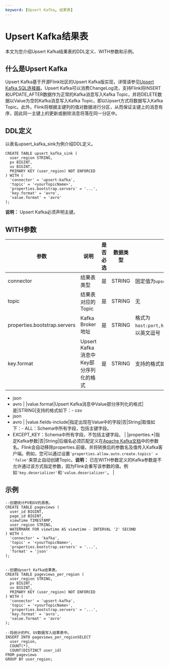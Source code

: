 ```yaml
---
keyword: [Upsert Kafka, 结果表]
---
```


# Upsert Kafka结果表

本文为您介绍Upsert Kafka结果表的DDL定义、WITH参数和示例。

## 什么是Upsert Kafka

Upsert Kafka基于开源Flink社区的Upsert Kafka版实现，详情请参见[Upsert Kafka SQL连接器](https://ci.apache.org/projects/flink/flink-docs-master/zh/dev/table/connectors/upsert-kafka.html)。Upsert Kafka可以消费ChangeLog流，支持Flink将INSERT和UPDATE\_AFTER数据作为正常的Kafka消息写入Kafka Topic，并将DELETE数据以Value为空的Kafka消息写入Kafka Topic，即以Upsert方式将数据写入Kafka Topic。此外，Flink将根据主键列的值对数据进行分区，从而保证主键上的消息有序，因此同一主键上的更新或删除消息将落在同一分区中。

## DDL定义

以表名upsert\_kafka\_sink为例介绍DDL定义。

```
CREATE TABLE upsert_kafka_sink (
  user_region STRING,
  pv BIGINT,
  uv BIGINT,
  PRIMARY KEY (user_region) NOT ENFORCED
) WITH (
  'connector' = 'upsert-kafka',
  'topic' = '<yourTopicName>',
  'properties.bootstrap.servers' = '...',
  'key.format' = 'avro',
  'value.format' = 'avro'
);
```

**说明：** Upsert Kafka必须声明主键。

## WITH参数

|参数|说明|是否必选|数据类型|备注|
|--|--|----|----|--|
|connector|结果表类型|是|STRING|固定值为`upsert-kafka`。|
|topic|结果表对应的Topic|是|STRING|无|
|properties.bootstrap.servers|Kafka Broker地址|是|STRING|格式为`host:port,host:port,host:port`，以英文逗号（,）分割。|
|key.format|Upsert Kafka消息中Key部分序列化的格式|是|STRING|支持的格式如下：-   csv
-   json
-   avro |
|value.format|Upsert Kafka消息中Value部分序列化的格式|是|STRING|支持的格式如下：-   csv
-   json
-   avro |
|value.fields-include|指定出现在Value中的字段|否|String|取值如下：-   ALL：Schema中所有字段，包括主键字段。
-   EXCEPT\_KEY：Schema中所有字段，不包括主键字段。 |
|properties.\*|指定Kafka参数|否|String|后缀名必须匹配定义在[Apache Kafka文档](https://kafka.apache.org/documentation/#configuration)中的参数名。Flink会自动移除properties.前缀，并将转换后的参数名及值传入Kafka客户端。例如，您可以通过设置`'properties.allow.auto.create.topics' = 'false'`来禁止自动创建Topic。**说明：** 已在WITH参数定义的Kafka参数是不允许通过该方式指定参数，因为Flink会重写该参数的值。例如`'key.deserializer'`和`'value.deserializer'`。 |

## 示例

```
--创建统计PV和UV的源表。
CREATE TABLE pageviews (
  user_id BIGINT,
  page_id BIGINT,
  viewtime TIMESTAMP,
  user_region STRING,
  WATERMARK FOR viewtime AS viewtime - INTERVAL '2' SECOND
) WITH (
  'connector' = 'kafka',
  'topic' = '<yourTopicName>',
  'properties.bootstrap.servers' = '...',
  'format' = 'json'
);


--创建Upsert Kafka结果表。
CREATE TABLE pageviews_per_region (
  user_region STRING,
  pv BIGINT,
  uv BIGINT,
  PRIMARY KEY (user_region) NOT ENFORCED
) WITH (
  'connector' = 'upsert-kafka',
  'topic' = '<yourTopicName>',
  'properties.bootstrap.servers' = '...',
  'key.format' = 'avro',
  'value.format' = 'avro'
);

--将统计的PV、UV数据写入结果表中。
INSERT INTO pageviews_per_regionSELECT
  user_region,
  COUNT(*),
  COUNT(DISTINCT user_id)
FROM pageviews
GROUP BY user_region;
```


